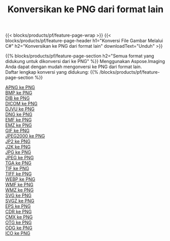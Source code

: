 ﻿---
title: Konversikan ke PNG dari format lain 
weight: 3920
url: /id/net/conversion/to/png 
lang: id
langdirlevel: 2
locales: zh-hans,ja,it,ru,de,es,fr,nl,id,lt,pl,pt,vi,tr,ko,zh-hant,ar,hi,th,sv,cs,uk,he
description: Menggunakan Aspose.Imaging Anda dapat dengan mudah mengonversi ke PNG dari format lain
---

{{< blocks/products/pf/feature-page-wrap >}}
{{< blocks/products/pf/feature-page-header h1="Konversi File Gambar Melalui C#" h2="Konversikan ke PNG dari format lain" downloadText="Unduh" >}}


{{% blocks/products/pf/feature-page-section  h2="Semua format yang didukung untuk dikonversi dari ke PNG" %}}
Menggunakan Aspose.Imaging Anda dapat dengan mudah mengonversi ke PNG dari format lain.
<br/>
Daftar lengkap konversi yang didukung:
{{% /blocks/products/pf/feature-page-section %}}
<div class="container-fluid productfamilypage bg-gray">
    <div class="convertypes bg-gray agp-content section">
        <div class="container">
		<div class="row other-converters">
		    <div class='col-md-2 other-converter remove-lp remove-rp'><a href="/imaging/id/net/conversion/apng-to-png" >APNG ke PNG</a></div>
<div class='col-md-2 other-converter remove-lp remove-rp'><a href="/imaging/id/net/conversion/bmp-to-png" >BMP ke PNG</a></div>
<div class='col-md-2 other-converter remove-lp remove-rp'><a href="/imaging/id/net/conversion/dib-to-png" >DIB ke PNG</a></div>
<div class='col-md-2 other-converter remove-lp remove-rp'><a href="/imaging/id/net/conversion/dicom-to-png" >DICOM ke PNG</a></div>
<div class='col-md-2 other-converter remove-lp remove-rp'><a href="/imaging/id/net/conversion/djvu-to-png" >DJVU ke PNG</a></div>
<div class='col-md-2 other-converter remove-lp remove-rp'><a href="/imaging/id/net/conversion/dng-to-png" >DNG ke PNG</a></div>
<div class='col-md-2 other-converter remove-lp remove-rp'><a href="/imaging/id/net/conversion/emf-to-png" >EMF ke PNG</a></div>
<div class='col-md-2 other-converter remove-lp remove-rp'><a href="/imaging/id/net/conversion/emz-to-png" >EMZ ke PNG</a></div>
<div class='col-md-2 other-converter remove-lp remove-rp'><a href="/imaging/id/net/conversion/gif-to-png" >GIF ke PNG</a></div>
<div class='col-md-2 other-converter remove-lp remove-rp'><a href="/imaging/id/net/conversion/jpeg2000-to-png" >JPEG2000 ke PNG</a></div>
<div class='col-md-2 other-converter remove-lp remove-rp'><a href="/imaging/id/net/conversion/jp2-to-png" >JP2 ke PNG</a></div>
<div class='col-md-2 other-converter remove-lp remove-rp'><a href="/imaging/id/net/conversion/j2k-to-png" >J2K ke PNG</a></div>
<div class='col-md-2 other-converter remove-lp remove-rp'><a href="/imaging/id/net/conversion/jpg-to-png" >JPG ke PNG</a></div>
<div class='col-md-2 other-converter remove-lp remove-rp'><a href="/imaging/id/net/conversion/jpeg-to-png" >JPEG ke PNG</a></div>
<div class='col-md-2 other-converter remove-lp remove-rp'><a href="/imaging/id/net/conversion/tga-to-png" >TGA ke PNG</a></div>
<div class='col-md-2 other-converter remove-lp remove-rp'><a href="/imaging/id/net/conversion/tif-to-png" >TIF ke PNG</a></div>
<div class='col-md-2 other-converter remove-lp remove-rp'><a href="/imaging/id/net/conversion/tiff-to-png" >TIFF ke PNG</a></div>
<div class='col-md-2 other-converter remove-lp remove-rp'><a href="/imaging/id/net/conversion/webp-to-png" >WEBP ke PNG</a></div>
<div class='col-md-2 other-converter remove-lp remove-rp'><a href="/imaging/id/net/conversion/wmf-to-png" >WMF ke PNG</a></div>
<div class='col-md-2 other-converter remove-lp remove-rp'><a href="/imaging/id/net/conversion/wmz-to-png" >WMZ ke PNG</a></div>
<div class='col-md-2 other-converter remove-lp remove-rp'><a href="/imaging/id/net/conversion/svg-to-png" >SVG ke PNG</a></div>
<div class='col-md-2 other-converter remove-lp remove-rp'><a href="/imaging/id/net/conversion/svgz-to-png" >SVGZ ke PNG</a></div>
<div class='col-md-2 other-converter remove-lp remove-rp'><a href="/imaging/id/net/conversion/eps-to-png" >EPS ke PNG</a></div>
<div class='col-md-2 other-converter remove-lp remove-rp'><a href="/imaging/id/net/conversion/cdr-to-png" >CDR ke PNG</a></div>
<div class='col-md-2 other-converter remove-lp remove-rp'><a href="/imaging/id/net/conversion/cmx-to-png" >CMX ke PNG</a></div>
<div class='col-md-2 other-converter remove-lp remove-rp'><a href="/imaging/id/net/conversion/otg-to-png" >OTG ke PNG</a></div>
<div class='col-md-2 other-converter remove-lp remove-rp'><a href="/imaging/id/net/conversion/odg-to-png" >ODG ke PNG</a></div>
<div class='col-md-2 other-converter remove-lp remove-rp'><a href="/imaging/id/net/conversion/ico-to-png" >ICO ke PNG</a></div>
                </div>
        </div>
    </div>
</div>
<br/>

